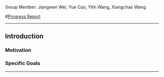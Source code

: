 Group Member: Jiangwen Wei, Yue Cao, Yilin Wang, Xiangchao Wang

#[Progress Report](https://dylan-wyl10.github.io/12740/)

---------------------
## Introduction
### Motivation
### Specific Goals
---------------------
